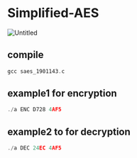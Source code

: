 # Simplified-AES
![Untitled](https://github.com/AhMmedMahmoud/Simplified-AES/assets/104006521/97ddb3a9-23d3-4857-aa1d-73fe04241f16)
## compile
```c
gcc saes_1901143.c
```
## example1 for encryption
```c
./a ENC D728 4AF5
```
## example2 to for decryption
```c
./a DEC 24EC 4AF5
```

